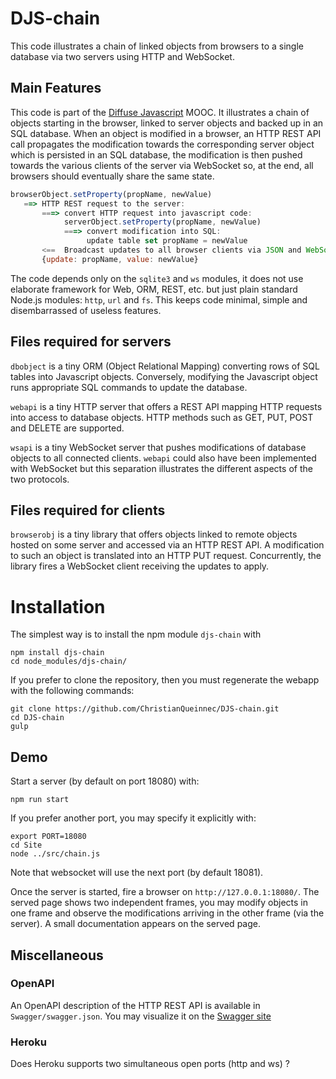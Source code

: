
#  DJS-chain
             
This code illustrates a chain of linked objects from browsers to a
single database via two servers using HTTP and WebSocket.

## Main Features

This code is part of the
[Diffuse Javascript](https://plus.google.com/communities/108273924382799882716) 
MOOC. It illustrates a chain of objects starting in the browser, linked to
server objects and backed up in an SQL database. When an object is
modified in a browser, an HTTP REST API call propagates the
modification towards the corresponding server object which is
persisted in an SQL database, the modification is then pushed towards
the various clients of the server via WebSocket so, at the end, all
browsers should eventually share the same state.

``` javascript
browserObject.setProperty(propName, newValue)
   ==> HTTP REST request to the server:
       ===> convert HTTP request into javascript code:
            serverObject.setProperty(propName, newValue)
            ===> convert modification into SQL: 
                 update table set propName = newValue
       <==  Broadcast updates to all browser clients via JSON and WebSocket
       {update: propName, value: newValue}
```

The code depends only on the `sqlite3` and `ws` modules, it does not
use elaborate framework for Web, ORM, REST, etc. but just plain
standard Node.js modules: `http`, `url` and `fs`. This keeps code
minimal, simple and disembarrassed of useless features. 

## Files required for servers

`dbobject` is a tiny ORM (Object Relational Mapping) converting rows
of SQL tables into Javascript objects. Conversely, modifying the
Javascript object runs appropriate SQL commands to update the
database.

`webapi` is a tiny HTTP server that offers a REST API mapping HTTP
requests into access to database objects. HTTP methods such as GET,
PUT, POST and DELETE are supported.

`wsapi` is a tiny WebSocket server that pushes modifications of
database objects to all connected clients. `webapi` could also have
been implemented with WebSocket but this separation illustrates the
different aspects of the two protocols.

## Files required for clients

`browserobj` is a tiny library that offers objects linked to remote
objects hosted on some server and accessed via an HTTP REST API. A
modification to such an object is translated into an HTTP PUT request.
Concurrently, the library fires a WebSocket client receiving the
updates to apply.

# Installation

The simplest way is to install the npm module `djs-chain` with

``` shell
npm install djs-chain
cd node_modules/djs-chain/
```

If you prefer to clone the repository, then you must regenerate the
webapp with the following commands:

``` shell
git clone https://github.com/ChristianQueinnec/DJS-chain.git
cd DJS-chain
gulp
```

## Demo

Start a server (by default on port 18080) with:

``` shell
npm run start
```

If you prefer another port, you may specify it explicitly with:

``` shell
export PORT=18080
cd Site
node ../src/chain.js
```

Note that websocket will use the next port (by default 18081).

Once the server is started, fire a browser on
`http://127.0.0.1:18080/`. The served page shows two independent
frames, you may modify objects in one frame and observe the
modifications arriving in the other frame (via the server).
A small documentation appears on the served page.

## Miscellaneous

### OpenAPI

An OpenAPI description of the HTTP REST API is available in
`Swagger/swagger.json`. You may visualize it on the
[Swagger site](https://app.swaggerhub.com/apis/chq/djs-chain/1.0.0)

### Heroku

Does Heroku supports two simultaneous open ports (http and ws) ?

